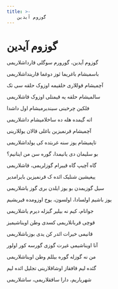 ```yaml
---
title: >-
    گوزوم آیدین
---
```

# گوزوم آیدین

<div class="b" id="bn1"><div class="m1"><p>گوزوم آیدین، گورورم سوگلی قارداشلاریمی</p></div>
<div class="m2"><p>باسمیشام باغریما ئوز دوغما قارینداشلاریمی</p></div></div>
<div class="b" id="bn2"><div class="m1"><p>آچمیشام قوللاری خلقیمه اوزوک حلقه سی تک</p></div>
<div class="m2"><p>سالمیشام حلقه یه قیمتلی اوزوک قاشلاریمی</p></div></div>
<div class="b" id="bn3"><div class="m1"><p>فلکین چرخینی سیندیرمیشام اول داشدا</p></div>
<div class="m2"><p>اته گیمده هله ده ساخلامیشام داشلاریمی</p></div></div>
<div class="b" id="bn4"><div class="m1"><p>آچمیشام قرنمیزین باغلی قالان یوللارینی</p></div>
<div class="m2"><p>تاپمیشام یوز سنه غربتده کی یولداشلاریمی</p></div></div>
<div class="b" id="bn5"><div class="m1"><p>بو سلیمان دی یانیمدا، گوره سن من اینانیم؟</p></div>
<div class="m2"><p>گاه آچیپ گاه قییرام گوزلریمی، قاشلاریمی</p></div></div>
<div class="b" id="bn6"><div class="m1"><p>ییغیشین شنلیک ائده ک قرنمیزین بایرامدیر</p></div>
<div class="m2"><p>سیل گوزیمدن بو یوز ایلدن بری گوز یاشلاریمی</p></div></div>
<div class="b" id="bn7"><div class="m1"><p>یوز باشیم اولسادا، اولسون، یوخ اوزومده قیریشیم</p></div>
<div class="m2"><p>جوانام، کیم نه بیلیر گیزله دیرم یاشلاریمی</p></div></div>
<div class="b" id="bn8"><div class="m1"><p>قوچی قربانلاریمی کسدی وطن اویناشیمیز</p></div>
<div class="m2"><p>قانیمی خیرات ائدر کن یدی بوزباشلاریمی</p></div></div>
<div class="b" id="bn9"><div class="m1"><p>آنا اویناشیمی غیرت گوزی گورسه کور اولور</p></div>
<div class="m2"><p>من نه گوزله گوره بیللم وطن اویناشلاریمی</p></div></div>
<div class="b" id="bn10"><div class="m1"><p>گئده لیم قافقاز اوشاقلارینی تجلیل ائده لیم</p></div>
<div class="m2"><p>شهریاریم، دارا ساققلاریمی، ساشلاریمی</p></div></div>
